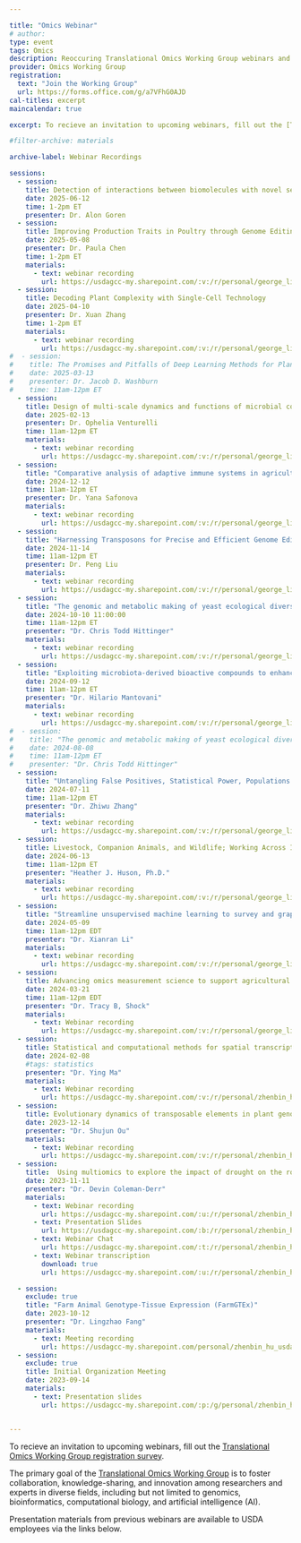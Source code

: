 ```yaml
---

title: "Omics Webinar"
# author: 
type: event
tags: Omics
description: Reoccuring Translational Omics Working Group webinars and presentations
provider: Omics Working Group
registration: 
  text: "Join the Working Group"
  url: https://forms.office.com/g/a7VFhG0AJD
cal-titles: excerpt
maincalendar: true

excerpt: To recieve an invitation to upcoming webinars, fill out the [Translational Omics Working Group registration survey](https://forms.office.com/g/a7VFhG0AJD).

#filter-archive: materials

archive-label: Webinar Recordings

sessions:
  - session:
    title: Detection of interactions between biomolecules with novel sequencing based tools
    date: 2025-06-12
    time: 1-2pm ET
    presenter: Dr. Alon Goren
  - session:
    title: Improving Production Traits in Poultry through Genome Editing
    date: 2025-05-08
    presenter: Dr. Paula Chen
    time: 1-2pm ET
    materials:
      - text: webinar recording
        url: https://usdagcc-my.sharepoint.com/:v:/r/personal/george_liu_usda_gov/Documents/publication/Hu%20Zhenbin/TOmics%20WG/20250508Recording/GMT20250508-170007_Recording_1920x1080.mp4?csf=1&web=1
  - session:
    title: Decoding Plant Complexity with Single-Cell Technology
    date: 2025-04-10
    presenter: Dr. Xuan Zhang
    time: 1-2pm ET
    materials:
      - text: webinar recording
        url: https://usdagcc-my.sharepoint.com/:v:/r/personal/george_liu_usda_gov/Documents/publication/Hu%20Zhenbin/TOmics%20WG/20250410Recording/GMT20250410-165940_Recording_1920x1080.mp4?csf=1&web=1
#  - session:
#    title: The Promises and Pitfalls of Deep Learning Methods for Plant Phenotype Prediction
#    date: 2025-03-13
#    presenter: Dr. Jacob D. Washburn
#    time: 11am-12pm ET
  - session:
    title: Design of multi-scale dynamics and functions of microbial communities
    date: 2025-02-13
    presenter: Dr. Ophelia Venturelli
    time: 11am-12pm ET
    materials:
      - text: webinar recording
        url: https://usdagcc-my.sharepoint.com/:v:/r/personal/george_liu_usda_gov/Documents/publication/Hu%20Zhenbin/TOmics%20WG/20250213Recording/GMT20250213-160151_Recording_1920x1080.mp4?csf=1&web=1
  - session: 
    title: "Comparative analysis of adaptive immune systems in agriculturally important species"
    date: 2024-12-12
    time: 11am-12pm ET
    presenter: Dr. Yana Safonova
    materials:
      - text: webinar recording
        url: https://usdagcc-my.sharepoint.com/:v:/r/personal/george_liu_usda_gov/Documents/publication/Hu%20Zhenbin/TOmics%20WG/20241212Recording/GMT20241212-163058_Recording_2240x1260.mp4?csf=1&web=1
  - session:
    title: "Harnessing Transposons for Precise and Efficient Genome Editing in Plants"
    date: 2024-11-14
    time: 11am-12pm ET
    presenter: Dr. Peng Liu
    materials: 
      - text: webinar recording
        url: https://usdagcc-my.sharepoint.com/:v:/r/personal/george_liu_usda_gov/Documents/publication/Hu%20Zhenbin/TOmics%20WG/20241114Recording/GMT20241114-160115_Recording_1920x1200.mp4?csf=1&web=1
  - session:
    title: "The genomic and metabolic making of yeast ecological diversity"
    date: 2024-10-10 11:00:00
    time: 11am-12pm ET
    presenter: "Dr. Chris Todd Hittinger"
    materials:
      - text: webinar recording
        url: https://usdagcc-my.sharepoint.com/:v:/r/personal/george_liu_usda_gov/Documents/publication/Hu%20Zhenbin/TOmics%20WG/20241010Recording/GMT20241010-150128_Recording_1920x1080.mp4?csf=1&web=1
  - session:
    title: "Exploiting microbiota-derived bioactive compounds to enhance animal health and production"
    date: 2024-09-12
    time: 11am-12pm ET
    presenter: "Dr. Hilario Mantovani"
    materials:
      - text: webinar recording
        url: https://usdagcc-my.sharepoint.com/:v:/r/personal/george_liu_usda_gov/Documents/publication/Hu%20Zhenbin/TOmics%20WG/20240912Recording/GMT20240912-150120_Recording_1920x1080.mp4?csf=1&web=1
#  - session:
#    title: "The genomic and metabolic making of yeast ecological diversity"
#    date: 2024-08-08
#    time: 11am-12pm ET
#    presenter: "Dr. Chris Todd Hittinger"
  - session:
    title: "Untangling False Positives, Statistical Power, Populations Structure, and Kinship in GWAS"
    date: 2024-07-11
    time: 11am-12pm ET
    presenter: "Dr. Zhiwu Zhang"
    materials:
      - text: webinar recording
        url: https://usdagcc-my.sharepoint.com/:v:/r/personal/george_liu_usda_gov/Documents/publication/Hu%20Zhenbin/TOmics%20WG/20240711Recording/GMT20240711-150107_Recording_1920x1200.mp4?csf=1&web=1
  - session:
    title: Livestock, Companion Animals, and Wildlife; Working Across Industries in Genomics Research
    date: 2024-06-13
    time: 11am-12pm ET
    presenter: "Heather J. Huson, Ph.D."
    materials:
      - text: webinar recording
        url: https://usdagcc-my.sharepoint.com/:v:/r/personal/george_liu_usda_gov/Documents/publication/Hu%20Zhenbin/TOmics%20WG/20240611Recording/GMT20240613-151526_Recording_1920x1200.mp4?csf=1&web=1
  - session:
    title: "Streamline unsupervised machine learning to survey and graph indel-based haplotypes from pan-genomes"
    date: 2024-05-09
    time: 11am-12pm EDT
    presenter: "Dr. Xianran Li"
    materials:
      - text: webinar recording
        url: https://usdagcc-my.sharepoint.com/:v:/r/personal/george_liu_usda_gov/Documents/publication/Hu%20Zhenbin/TOmics%20WG/20240509Recording/GMT20240509-145951_Recording_2560x1440.mp4?csf=1&web=1
  - session:
    title: Advancing omics measurement science to support agricultural research
    date: 2024-03-21
    time: 11am-12pm EDT
    presenter: "Dr. Tracy B, Shock"
    materials:
      - text: Webinar recording
        url: https://usdagcc-my.sharepoint.com/:v:/r/personal/george_liu_usda_gov/Documents/publication/Hu%20Zhenbin/TOmics%20WG/20240321Recording/GMT20240321-145942_Recording_1920x1080.mp4?csf=1&web=1
  - session:
    title: Statistical and computational methods for spatial transcriptomics data analysis
    date: 2024-02-08
    #tags: statistics
    presenter: "Dr. Ying Ma"
    materials:
      - text: Webinar recording
        url: https://usdagcc-my.sharepoint.com/:v:/r/personal/zhenbin_hu_usda_gov/Documents/Yingma_2.8.2024/GMT20240208-155809_Recording_1920x1080.mp4?csf=1&web=1
  - session:
    title: Evolutionary dynamics of transposable elements in plant genomes
    date: 2023-12-14
    presenter: "Dr. Shujun Ou"
    materials:
      - text: Webinar recording
        url: https://usdagcc-my.sharepoint.com/:v:/r/personal/zhenbin_hu_usda_gov/Documents/Working_group12142023/GMT20231214-160001_Recording_1920x1200.mp4?csf=1&web=1
  - session:
    title:  Using multiomics to explore the impact of drought on the root microbiome
    date: 2023-11-11
    presenter: "Dr. Devin Coleman-Derr"
    materials:
      - text: Webinar recording
        url: https://usdagcc-my.sharepoint.com/:u:/r/personal/zhenbin_hu_usda_gov/Documents/Devin_11.9.2023/GMT20231109-160005_Recording.m4a?csf=1&web=1
      - text: Presentation Slides
        url: https://usdagcc-my.sharepoint.com/:b:/r/personal/zhenbin_hu_usda_gov/Documents/Devin_11.9.2023/2023%20SCINet%20%20Seminar.pdf?csf=1&web=1&e=B5l3gF
      - text: Webinar Chat
        url: https://usdagcc-my.sharepoint.com/:t:/r/personal/zhenbin_hu_usda_gov/Documents/Devin_11.9.2023/GMT20231109-160005_Recording.txt?csf=1&web=1&e=RnA2ON
      - text: Webinar transcription
        download: true
        url: https://usdagcc-my.sharepoint.com/:u:/r/personal/zhenbin_hu_usda_gov/Documents/Devin_11.9.2023/GMT20231109-160005_Recording.transcript.vtt?csf=1&web=1&e=fVSYH0  

  - session:
    exclude: true
    title: "Farm Animal Genotype-Tissue Expression (FarmGTEx)"
    date: 2023-10-12
    presenter: "Dr. Lingzhao Fang"
    materials: 
      - text: Meeting recording
        url: https://usdagcc-my.sharepoint.com/personal/zhenbin_hu_usda_gov/_layouts/15/stream.aspx?id=%2Fpersonal%2Fzhenbin_hu_usda_gov%2FDocuments%2FGMT20231012-145931_Recording_1920x1200%2Emp4
  - session:
    exclude: true
    title: Initial Organization Meeting
    date: 2023-09-14
    materials:  
      - text: Presentation slides
        url: https://usdagcc-my.sharepoint.com/:p:/g/personal/zhenbin_hu_usda_gov/EY5hplNYaDZAkG4fapkIarAB21t6wlyBXm0djmC65_zLwQ


---
```


To recieve an invitation to upcoming webinars, fill out the [Translational Omics Working Group registration survey](https://forms.office.com/g/a7VFhG0AJD).

The primary goal of the [Translational Omics Working Group](/research/working-groups/omics) is to foster collaboration, knowledge-sharing, and innovation among researchers and experts in diverse fields, including but not limited to genomics, bioinformatics, computational biology, and artificial intelligence (AI).

Presentation materials from previous webinars are available to USDA employees via the links below.
